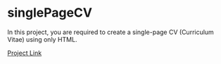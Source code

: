 # singlePageCV
<p>In this project, you are required to create a single-page CV (Curriculum Vitae) using only HTML. </p>
<a href="https://roadmap.sh/projects/single-page-cv">Project Link </a>
